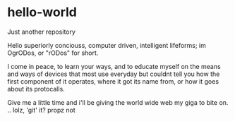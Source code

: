# hello-world
Just another repository
   
   Hello superiorly conciouss, computer driven, intelligent lifeforms; im OgrODos, or "rODos" for short.
   
   I come in peace, to learn your ways, and to educate myself on the means and ways of devices that most use everyday but couldnt tell you how the first component of it operates, where it got its name from, or how it goes about its protocalls. 
   
   Give me a little time and i'll be giving the world wide web my giga to bite on. .. lolz, 'git' it? propz not

